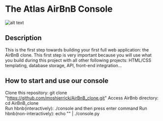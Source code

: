 # The Atlas AirBnB Console


![alt text](https://github.com/moshjerrick/atlas-AirBnB_clone/blob/main/Airbnb_Logo_Be%CC%81lo.svg.png)


## Description
This is the first step towards building your first full web application: the AirBnB clone. This first step is very important because you will use what you build during this project with all other following projects: HTML/CSS templating, database storage, API, front-end integration…



## How to start and use our console

Clone this repository: git clone "https://github.com/moshjerrick/AirBnB_clone.git"
Access AirBnb directory: cd AirBnB_clone    
Run hbnb(interactively): ./console and then press enter command
Run hbnb(non-interactively): echo "<command>" | ./console.py
